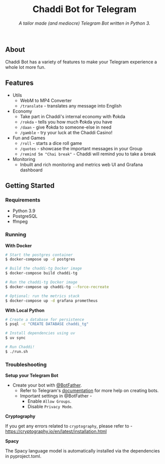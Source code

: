 <h1 align="center">
    Chaddi Bot for Telegram
</h1>
<div align="center">
<em>
    A tailor made (and mediocre) Telegram Bot written in Python 3.
</em> 
<br> <br> <br>
</div>

## About

Chaddi Bot has a variety of features to make your Telegram experience a whole lot more fun.

## Features

- Utils
  - WebM to MP4 Converter
  - `/translate` - translates any message into English
- Economy
  - Take part in Chaddi's internal economy with ₹okda
  - `/rokda` - tells you how much ₹okda you have
  - `/daan` - give ₹okda to someone-else in need
  - `/gamble` - try your luck at the Chaddi Casino!
- Fun and Games
  - `/roll` - starts a dice roll game
  - `/quotes` - showcase the important messages in your Group
  - `/remind 5m "Chai break"` - Chaddi will remind you to take a break
- Monitoring
  - Inbuilt and rich monitoring and metrics web UI and Grafana dashboard

## Getting Started

### Requirements

- Python 3.9
- PostgreSQL
- ffmpeg

### Running

**With Docker**

```bash
# Start the postgres container
$ docker-compose up -d postgres

# Build the chaddi-tg Docker image
$ docker-compose build chaddi-tg

# Run the chaddi-tg Docker image
$ docker-compose up chaddi-tg --force-recreate

# Optional: run the metrics stack
$ docker-compose up -d grafana prometheus
```

**With Local Python**

```bash
# Create a database for persistence
$ psql -c "CREATE DATABASE chaddi_tg"

# Install dependencies using uv
$ uv sync

# Run Chaddi!
$ ./run.sh
```

### Troubleshooting

**Setup your Telegram Bot**

- Create your bot with [@BotFather](https://telegram.me/botfather).
  - Refer to Telegram's [documentation](https://core.telegram.org/bots#3-how-do-i-create-a-bot) for more help on creating bots.
  - Important settings in @BotFather -
    - Enable `Allow Groups`.
    - Disable `Privacy Mode`.

**Cryptography**

If you get any errors related to `cryptography`, please refer to - https://cryptography.io/en/latest/installation.html

**Spacy**

The Spacy language model is automatically installed via the dependencies in pyproject.toml.
